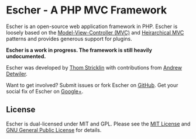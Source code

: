 # Escher - A PHP MVC Framework #

Escher is an open-source web application framework in PHP.  Escher is loosely
based on the [Model-View-Controller (MVC)][1] and [Heirarchical MVC][2]
patterns and provides generous support for plugins.

**Escher is a work in progress. The framework is still heavily undocumented.**

Escher was developed by [Thom Stricklin][3] with contributions from
[Andrew Detwiler][4].

Want to get involved?  Submit issues or fork Escher on [GitHub][5].
Get your social fix of Escher on [Google+][6].

## License ##

Escher is dual-licensed under MIT and GPL. Please see the [MIT License][7] and
[GNU General Public License][8] for details.

[1]: http://en.wikipedia.org/wiki/Model-view-controller
[2]: http://en.wikipedia.org/wiki/Presentation-abstraction-control
[3]: https://plus.google.com/111969564856274190714/about
[4]: https://plus.google.com/115067270129450960275/about
[5]: https://github.com/thomshouse/escher
[6]: https://plus.google.com/118239476644359540331/posts
[7]: http://en.wikipedia.org/wiki/MIT_License
[8]: http://www.gnu.org/licenses/gpl.html
